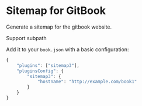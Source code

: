 # Sitemap for GitBook

Generate a sitemap for the gitbook website.

Support subpath

Add it to your `book.json` with a basic configuration:

```js
{
    "plugins": ["sitemap3"],
    "pluginsConfig": {
        "sitemap3": {
            "hostname": "http://example.com/book1"
        }
    }
}
```
